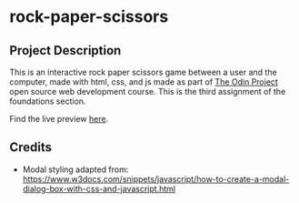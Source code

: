 # rock-paper-scissors

## Project Description   

This is an interactive rock paper scissors game between a user and the computer, made with html, css, and js made as part of [The Odin Project](https://www.theodinproject.com) open source web development course. This is the third assignment of the foundations section.  

Find the live preview [here](https://kaglet.github.io/rock-paper-scissors/).

## Credits

* Modal styling adapted from: https://www.w3docs.com/snippets/javascript/how-to-create-a-modal-dialog-box-with-css-and-javascript.html